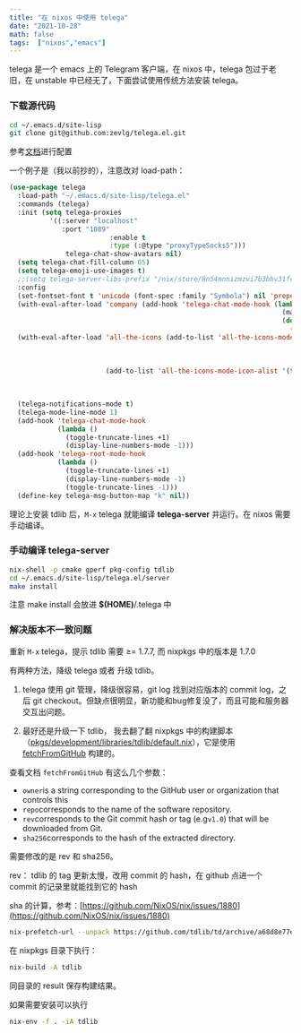 ```yaml
---
title: "在 nixos 中使用 telega"
date: "2021-10-28"
math: false
tags:  ["nixos","emacs"]
---
```


telega 是一个 emacs 上的 Telegram 客户端，在 nixos 中，telega 包过于老旧，在 unstable 中已经无了，下面尝试使用传统方法安装 telega。

### 下载源代码

```bash
cd ~/.emacs.d/site-lisp
git clone git@github.com:zevlg/telega.el.git
```

参考[文档](https://zevlg.github.io/telega.el/)进行配置

<!--more-->

一个例子是（我以前抄的），注意改对 load-path：

```lisp
(use-package telega
  :load-path "~/.emacs.d/site-lisp/telega.el"
  :commands (telega)
  :init (setq telega-proxies
	      '((:server "localhost"
			 :port "1089"
                         :enable t
                         :type (:@type "proxyTypeSocks5")))
              telega-chat-show-avatars nil)
  (setq telega-chat-fill-column 65)
  (setq telega-emoji-use-images t)
  ;;(setq telega-server-libs-prefix "/nix/store/8n54mnnizmzvi7b3bhv31fc3hr0fcl9i-tdlib-1.7.0/lib")
  :config
  (set-fontset-font t 'unicode (font-spec :family "Symbola") nil 'prepend)
  (with-eval-after-load 'company (add-hook 'telega-chat-mode-hook (lambda ()
                                                                    (make-local-variable 'company-backends)
                                                                    (dolist (it '(telega-company-botcmd telega-company-emoji))
                                                                      (push it company-backends)))))
  (with-eval-after-load 'all-the-icons (add-to-list 'all-the-icons-mode-icon-alist '(telega-root-mode all-the-icons-fileicon "telegram"
                                                                                                      :heigt 1.0
                                                                                                      :v-adjust -0.2
                                                                                                      :face all-the-icons-yellow))
                        (add-to-list 'all-the-icons-mode-icon-alist '(telega-chat-mode all-the-icons-fileicon "telegram"
                                                                                       :heigt 1.0
                                                                                       :v-adjust -0.2
                                                                                       :face all-the-icons-blue)))
  (telega-notifications-mode t)
  (telega-mode-line-mode 1)
  (add-hook 'telega-chat-mode-hook
            (lambda ()
              (toggle-truncate-lines +1)
              (display-line-numbers-mode -1)))
  (add-hook 'telega-root-mode-hook
            (lambda ()
              (toggle-truncate-lines +1)
              (display-line-numbers-mode -1)
              (toggle-truncate-lines -1)))
  (define-key telega-msg-button-map "k" nil))

```

理论上安装 tdlib 后，`M-x` telega 就能编译 **telega-server** 并运行。在 nixos 需要手动编译。

### 手动编译 **telega-server**

```bash
nix-shell -p cmake gperf pkg-config tdlib
cd ~/.emacs.d/site-lisp/telega.el/server
make install
```

注意 make install 会放进 **$(HOME)**/.telega 中

### 解决版本不一致问题

重新 `M-x` telega，提示 tdlib 需要 ≥= 1.7.7, 而 nixpkgs 中的版本是 1.7.0

有两种方法，降级 telega 或者 升级 tdlib。

1. telega 使用 git 管理，降级很容易，git log 找到对应版本的 commit log，之后 git checkout。但缺点很明显，新功能和bug修复没了，而且可能和服务器交互出问题。

2. 最好还是升级一下 tdlib， 我去翻了翻 nixpkgs 中的构建脚本（[pkgs/development/libraries/tdlib/default.nix](https://github.com/NixOS/nixpkgs/pull/143176/files#diff-a956d0a996ce4ca6c593bc126b5ab94f1d5feb8751d7ae4506452dc2524a4c8a)），它是使用 [fetchFromGitHub](https://nixos.org/manual/nixpkgs/stable/#fetchfromgithub) 构建的。

查看文档 `fetchFromGitHub` 有这么几个参数：

- `owner`is a string corresponding to the GitHub user or organization that controls this 
- `repo`corresponds to the name of the software repository. 
- `rev`corresponds to the Git commit hash or tag (e.g`v1.0`) that will be downloaded from Git. 
- `sha256`corresponds to the hash of the extracted directory. 

需要修改的是 rev 和 sha256。

rev： tdlib 的 tag 更新太慢，改用 commit 的 hash，在 github 点进一个 commit 的记录里就能找到它的 hash

sha 的计算，参考：[https://github.com/NixOS/nix/issues/1880](https://github.com/NixOS/nix/issues/1880)

```bash
nix-prefetch-url --unpack https://github.com/tdlib/td/archive/a68d8e77efb03896f3a04316c47136b0bab7df.tar.gz
```

在 nixpkgs 目录下执行：

```bash
nix-build -A tdlib
```
同目录的 result 保存构建结果。

如果需要安装可以执行

```bash
nix-env -f . -iA tdlib
```


